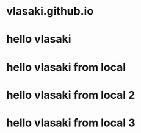 # vlasaki.github.io

# hello vlasaki

# hello vlasaki from local

# hello vlasaki from local 2

# hello vlasaki from local 3

